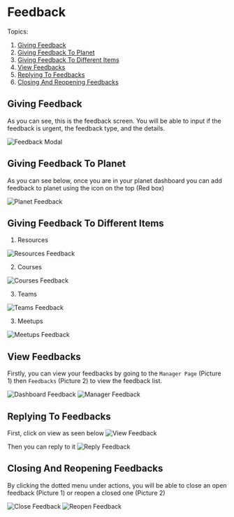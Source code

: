 # Feedback
Topics:
1. [Giving Feedback](#giving-feedback)
2. [Giving Feedback To Planet](#giving-feedback-to-planet)
3. [Giving Feedback To Different Items](#giving-feedback-to-different-items)
4. [View Feedbacks](#view-feedbacks)
5. [Replying To Feedbacks](#replying-to-feedbacks)
6. [Closing And Reopening Feedbacks](#closing-and-reopening-feedbacks)

## Giving Feedback
As you can see, this is the feedback screen. You will be able to input if the feedback is urgent, the feedback type, and the details.

![Feedback Modal](images/planet-feedback-modal.png)

## Giving Feedback To Planet
As you can see below, once you are in your planet dashboard you can add feedback to planet using the icon on the top (Red box)

![Planet Feedback](images/planet-feedback-dashboard.png)

## Giving Feedback To Different Items
1. Resources

  ![Resources Feedback](images/planet-feedback-library.png)

2. Courses

  ![Courses Feedback](images/planet-feedback-courses.png)

3. Teams

  ![Teams Feedback](images/planet-feedback-teams.png)

3. Meetups

  ![Meetups Feedback](images/planet-feedback-meetups.png)

## View Feedbacks
Firstly, you can view your feedbacks by going to the `Manager Page` (Picture 1) then `Feedbacks` (Picture 2) to view the feedback list.

![Dashboard Feedback](images/planet-feedback-to-manager.png)
![Manager Feedback](images/planet-feedback-manager.png)

## Replying To Feedbacks
First, click on view as seen below
![View Feedback](images/planet-view-feedback.png)

Then you can reply to it
![Reply Feedback](images/planet-reply-feedback.png)

## Closing And Reopening Feedbacks
By clicking the dotted menu under actions, you will be able to close an open feedback (Picture 1) or reopen a closed one (Picture 2)

![Close Feedback](images/planet-close-feedback.png)
![Reopen Feedback](images/planet-reopen-feedback.png)




